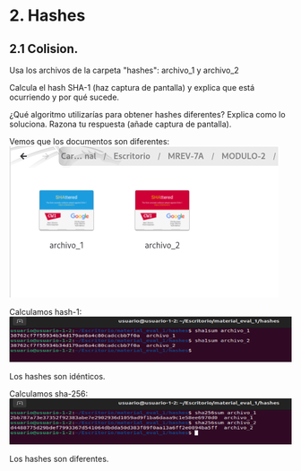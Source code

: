 
# 2. Hashes

## 2.1 Colision.
Usa los archivos de la carpeta "hashes": archivo_1 y archivo_2

Calcula el hash SHA-1 (haz captura de pantalla) y explica que está ocurriendo y por qué sucede.

¿Qué algoritmo utilizarías para obtener hashes diferentes? Explica como lo soluciona. Razona tu respuesta (añade captura de pantalla).

Vemos que los documentos son diferentes:
![tarea-2](capturas/tarea-2.png)

Calculamos hash-1:
![sha1sum](capturas/sha1sum.png)

Los hashes son idénticos.

Calculamos sha-256:
![sha256sum](capturas/sha256sum.png)

Los hashes son diferentes.

